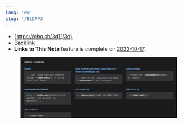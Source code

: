 ```yaml
---
lang: 'en'
slug: '/B1DFF3'
---
```


- [https://cho.sh/3d](/3d)
- [Backlink](./../.././docs/pages/Backlink.md)
- **Links to This Note** feature is complete on [2022-10-17](./../.././docs/journals/2022-10-17.md).


<figure>

![5FB7C1.png](./../.././docs/assets/5FB7C1.png)


</figure>

<head>
  <html lang="en-US"/>
</head>
